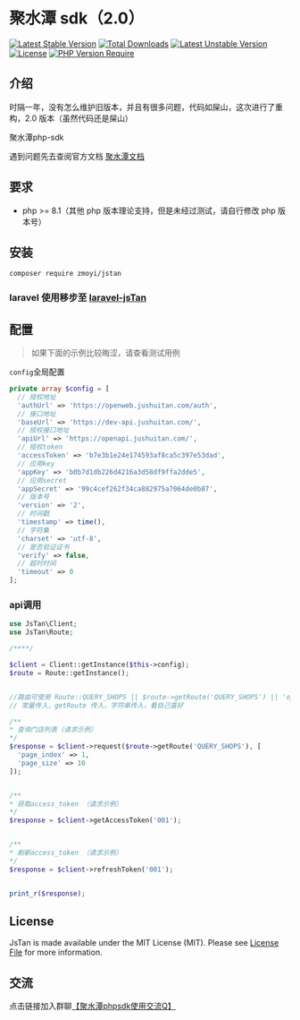 # 聚水潭 sdk（2.0）
[![Latest Stable Version](http://poser.pugx.org/zmoyi/jstan/v)](https://packagist.org/packages/zmoyi/jstan) [![Total Downloads](http://poser.pugx.org/zmoyi/jstan/downloads)](https://packagist.org/packages/zmoyi/jstan) [![Latest Unstable Version](http://poser.pugx.org/zmoyi/jstan/v/unstable)](https://packagist.org/packages/zmoyi/jstan) [![License](http://poser.pugx.org/zmoyi/jstan/license)](https://packagist.org/packages/zmoyi/jstan) [![PHP Version Require](http://poser.pugx.org/zmoyi/jstan/require/php)](https://packagist.org/packages/zmoyi/jstan)
## 介绍

时隔一年，没有怎么维护旧版本，并且有很多问题，代码如屎山，这次进行了重构，2.0 版本（虽然代码还是屎山）

聚水潭php-sdk

遇到问题先去查阅官方文档 [聚水潭文档](https://openweb.jushuitan.com/dev-doc)

## 要求

- php >= 8.1（其他 php 版本理论支持，但是未经过测试，请自行修改 php 版本号）

## 安装

```
composer require zmoyi/jstan
```

### laravel 使用移步至 [laravel-jsTan](https://github.com/zmoyi/laravel-jstan)

## 配置

> 如果下面的示例比较晦涩，请查看测试用例

`config`全局配置

```php
private array $config = [
  // 授权地址
  'authUrl' => 'https://openweb.jushuitan.com/auth',
  // 接口地址
  'baseUrl' => 'https://dev-api.jushuitan.com/',
  // 授权接口地址
  'apiUrl' => 'https://openapi.jushuitan.com/',
  // 授权token
  'accessToken' => 'b7e3b1e24e174593af8ca5c397e53dad',
  // 应用key
  'appKey' => 'b0b7d1db226d4216a3d58df9ffa2dde5',
  // 应用secret
  'appSecret' => '99c4cef262f34ca882975a7064de0b87',
  // 版本号
  'version' => '2',
  // 时间戳
  'timestamp' => time(),
  // 字符集
  'charset' => 'utf-8',
  // 是否验证证书
  'verify' => false,
  // 超时时间
  'timeout' => 0
];
```

### api调用

```php
use JsTan\Client;
use JsTan\Route;

/****/

$client = Client::getInstance($this->config);
$route = Route::getInstance();


//路由可使用 Route::QUERY_SHOPS || $route->getRoute('QUERY_SHOPS') || 'open/logisticscompany/query'
// 常量传入，getRoute 传入，字符串传入，看自己喜好

/**
* 查询门店列表（请求示例）
*/
$response = $client->request($route->getRoute('QUERY_SHOPS'), [
  'page_index' => 1,
  'page_size' => 10
]);


/**
* 获取access_token （请求示例）
*/
$response = $client->getAccessToken('001');


/**
* 刷新access_token （请求示例）
*/
$response = $client->refreshToken('001');


print_r($response);
```

## License

JsTan is made available under the MIT License (MIT). Please see [License File]() for more information.

## 交流

点击链接加入群聊[【聚水潭phpsdk使用交流Q】](http://qm.qq.com/cgi-bin/qm/qr?_wv=1027&k=kz7Ytn8pSTbFeYzF3pVgrof2_PbsTNzk&authKey=XhdLyWKahlJlDOMVin3toWxkpwF6R6OEN5Ijw2epahb7kQ9a5LuIpXOdjAIBxijI&noverify=0&group_code=689699469)
